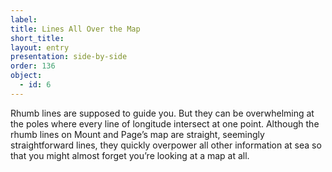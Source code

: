 ```yaml
---
label: 
title: Lines All Over the Map
short_title:
layout: entry
presentation: side-by-side
order: 136
object:
  - id: 6
---
```

Rhumb lines are supposed to guide you. But they can be overwhelming at the poles where every line of longitude intersect at one point. Although the rhumb lines on Mount and Page’s map are straight, seemingly straightforward lines, they quickly overpower all other information at sea so that you might almost forget you’re looking at a map at all. 